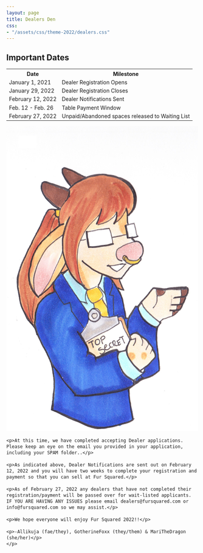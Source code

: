 ```yaml
---
layout: page
title: Dealers Den
css:
- "/assets/css/theme-2022/dealers.css"
---
```


<h2>Important Dates</h2>

<section class="section-1">
    <table>
        <tr>
            <th>Date</th>
            <th>Milestone</th>
        </tr>
        <tr>
            <td>January 1, 2021</td>
            <td>Dealer Registration Opens</td>
        </tr>
        <tr>
            <td>January 29, 2022</td>
            <td>Dealer Registration Closes</td>
        </tr>
        <tr>
            <td>February 12, 2022</td>
            <td>Dealer Notifications Sent</td>
        </tr>
        <tr>
            <td>Feb. 12 - Feb. 26</td>
            <td>Table Payment Window</td>
        </tr>
        <tr>
            <td>February 27, 2022</td>
            <td>Unpaid/Abandoned spaces released to Waiting List</td>
        </tr>
    </table>
</section>

<section class="section-3 clearfix">
    <img class="alik-top-secret" src="/assets/img/theme-2022/Alik.jpg" alt="" role="presentation">

    <p>At this time, we have completed accepting Dealer applications. Please keep an eye on the email you provided in your application, including your SPAM folder..</p>

    <p>As indicated above, Dealer Notifications are sent out on February 12, 2022 and you will have two weeks to complete your registration and payment so that you can sell at Fur Squared.</p>
    
    <p>As of February 27, 2022 any dealers that have not completed their registration/payment will be passed over for wait-listed applicants. IF YOU ARE HAVING ANY ISSUES please email dealers@fursquared.com or info@fursquared.com so we may assist.</p>
    
    <p>We hope everyone will enjoy Fur Squared 2022!!</p>
    
    <p>-Allikuja (fae/they), GotherineFoxx (they/them) & MariTheDragon (she/her)</p>
    </p>
</section>

